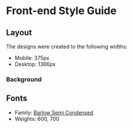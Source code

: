 # Front-end Style Guide

## Layout

The designs were created to the following widths:

- Mobile: 375px
- Desktop: 1366px

### Background

## Fonts

- Family: [Barlow Semi Condensed](https://fonts.google.com/specimen/Barlow+Semi+Condensed)
- Weights: 600, 700
